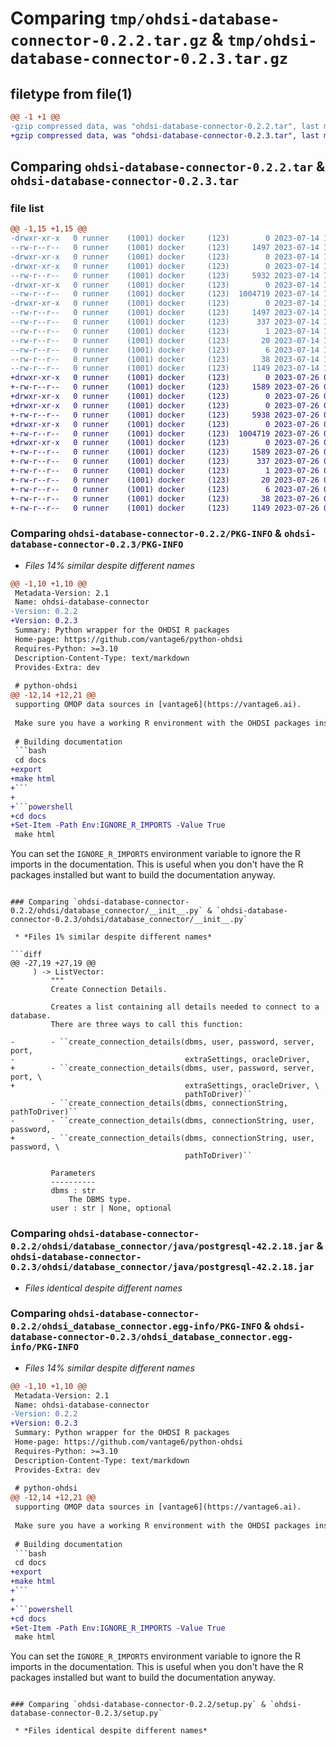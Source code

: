 # Comparing `tmp/ohdsi-database-connector-0.2.2.tar.gz` & `tmp/ohdsi-database-connector-0.2.3.tar.gz`

## filetype from file(1)

```diff
@@ -1 +1 @@
-gzip compressed data, was "ohdsi-database-connector-0.2.2.tar", last modified: Fri Jul 14 10:13:53 2023, max compression
+gzip compressed data, was "ohdsi-database-connector-0.2.3.tar", last modified: Wed Jul 26 08:39:37 2023, max compression
```

## Comparing `ohdsi-database-connector-0.2.2.tar` & `ohdsi-database-connector-0.2.3.tar`

### file list

```diff
@@ -1,15 +1,15 @@
-drwxr-xr-x   0 runner    (1001) docker     (123)        0 2023-07-14 10:13:53.834680 ohdsi-database-connector-0.2.2/
--rw-r--r--   0 runner    (1001) docker     (123)     1497 2023-07-14 10:13:53.834680 ohdsi-database-connector-0.2.2/PKG-INFO
-drwxr-xr-x   0 runner    (1001) docker     (123)        0 2023-07-14 10:13:53.834680 ohdsi-database-connector-0.2.2/ohdsi/
-drwxr-xr-x   0 runner    (1001) docker     (123)        0 2023-07-14 10:13:53.834680 ohdsi-database-connector-0.2.2/ohdsi/database_connector/
--rw-r--r--   0 runner    (1001) docker     (123)     5932 2023-07-14 10:13:44.000000 ohdsi-database-connector-0.2.2/ohdsi/database_connector/__init__.py
-drwxr-xr-x   0 runner    (1001) docker     (123)        0 2023-07-14 10:13:53.834680 ohdsi-database-connector-0.2.2/ohdsi/database_connector/java/
--rw-r--r--   0 runner    (1001) docker     (123)  1004719 2023-07-14 10:13:44.000000 ohdsi-database-connector-0.2.2/ohdsi/database_connector/java/postgresql-42.2.18.jar
-drwxr-xr-x   0 runner    (1001) docker     (123)        0 2023-07-14 10:13:53.834680 ohdsi-database-connector-0.2.2/ohdsi_database_connector.egg-info/
--rw-r--r--   0 runner    (1001) docker     (123)     1497 2023-07-14 10:13:53.000000 ohdsi-database-connector-0.2.2/ohdsi_database_connector.egg-info/PKG-INFO
--rw-r--r--   0 runner    (1001) docker     (123)      337 2023-07-14 10:13:53.000000 ohdsi-database-connector-0.2.2/ohdsi_database_connector.egg-info/SOURCES.txt
--rw-r--r--   0 runner    (1001) docker     (123)        1 2023-07-14 10:13:53.000000 ohdsi-database-connector-0.2.2/ohdsi_database_connector.egg-info/dependency_links.txt
--rw-r--r--   0 runner    (1001) docker     (123)       20 2023-07-14 10:13:53.000000 ohdsi-database-connector-0.2.2/ohdsi_database_connector.egg-info/requires.txt
--rw-r--r--   0 runner    (1001) docker     (123)        6 2023-07-14 10:13:53.000000 ohdsi-database-connector-0.2.2/ohdsi_database_connector.egg-info/top_level.txt
--rw-r--r--   0 runner    (1001) docker     (123)       38 2023-07-14 10:13:53.834680 ohdsi-database-connector-0.2.2/setup.cfg
--rw-r--r--   0 runner    (1001) docker     (123)     1149 2023-07-14 10:13:44.000000 ohdsi-database-connector-0.2.2/setup.py
+drwxr-xr-x   0 runner    (1001) docker     (123)        0 2023-07-26 08:39:37.161831 ohdsi-database-connector-0.2.3/
+-rw-r--r--   0 runner    (1001) docker     (123)     1589 2023-07-26 08:39:37.161831 ohdsi-database-connector-0.2.3/PKG-INFO
+drwxr-xr-x   0 runner    (1001) docker     (123)        0 2023-07-26 08:39:37.157831 ohdsi-database-connector-0.2.3/ohdsi/
+drwxr-xr-x   0 runner    (1001) docker     (123)        0 2023-07-26 08:39:37.157831 ohdsi-database-connector-0.2.3/ohdsi/database_connector/
+-rw-r--r--   0 runner    (1001) docker     (123)     5938 2023-07-26 08:39:24.000000 ohdsi-database-connector-0.2.3/ohdsi/database_connector/__init__.py
+drwxr-xr-x   0 runner    (1001) docker     (123)        0 2023-07-26 08:39:37.157831 ohdsi-database-connector-0.2.3/ohdsi/database_connector/java/
+-rw-r--r--   0 runner    (1001) docker     (123)  1004719 2023-07-26 08:39:24.000000 ohdsi-database-connector-0.2.3/ohdsi/database_connector/java/postgresql-42.2.18.jar
+drwxr-xr-x   0 runner    (1001) docker     (123)        0 2023-07-26 08:39:37.157831 ohdsi-database-connector-0.2.3/ohdsi_database_connector.egg-info/
+-rw-r--r--   0 runner    (1001) docker     (123)     1589 2023-07-26 08:39:37.000000 ohdsi-database-connector-0.2.3/ohdsi_database_connector.egg-info/PKG-INFO
+-rw-r--r--   0 runner    (1001) docker     (123)      337 2023-07-26 08:39:37.000000 ohdsi-database-connector-0.2.3/ohdsi_database_connector.egg-info/SOURCES.txt
+-rw-r--r--   0 runner    (1001) docker     (123)        1 2023-07-26 08:39:37.000000 ohdsi-database-connector-0.2.3/ohdsi_database_connector.egg-info/dependency_links.txt
+-rw-r--r--   0 runner    (1001) docker     (123)       20 2023-07-26 08:39:37.000000 ohdsi-database-connector-0.2.3/ohdsi_database_connector.egg-info/requires.txt
+-rw-r--r--   0 runner    (1001) docker     (123)        6 2023-07-26 08:39:37.000000 ohdsi-database-connector-0.2.3/ohdsi_database_connector.egg-info/top_level.txt
+-rw-r--r--   0 runner    (1001) docker     (123)       38 2023-07-26 08:39:37.161831 ohdsi-database-connector-0.2.3/setup.cfg
+-rw-r--r--   0 runner    (1001) docker     (123)     1149 2023-07-26 08:39:24.000000 ohdsi-database-connector-0.2.3/setup.py
```

### Comparing `ohdsi-database-connector-0.2.2/PKG-INFO` & `ohdsi-database-connector-0.2.3/PKG-INFO`

 * *Files 14% similar despite different names*

```diff
@@ -1,10 +1,10 @@
 Metadata-Version: 2.1
 Name: ohdsi-database-connector
-Version: 0.2.2
+Version: 0.2.3
 Summary: Python wrapper for the OHDSI R packages
 Home-page: https://github.com/vantage6/python-ohdsi
 Requires-Python: >=3.10
 Description-Content-Type: text/markdown
 Provides-Extra: dev
 
 # python-ohdsi
@@ -12,14 +12,21 @@
 supporting OMOP data sources in [vantage6](https://vantage6.ai).
 
 Make sure you have a working R environment with the OHDSI packages installed.
 
 # Building documentation
 ```bash
 cd docs
+export
+make html
+```
+
+```powershell
+cd docs
+Set-Item -Path Env:IGNORE_R_IMPORTS -Value True
 make html
 ```
 
 You can set the `IGNORE_R_IMPORTS` environment variable to ignore the R imports
 in the documentation. This is useful when you don't have the R packages
 installed but want to build the documentation anyway.
```

### Comparing `ohdsi-database-connector-0.2.2/ohdsi/database_connector/__init__.py` & `ohdsi-database-connector-0.2.3/ohdsi/database_connector/__init__.py`

 * *Files 1% similar despite different names*

```diff
@@ -27,19 +27,19 @@
     ) -> ListVector:
         """
         Create Connection Details.
 
         Creates a list containing all details needed to connect to a database.
         There are three ways to call this function:
 
-        - ``create_connection_details(dbms, user, password, server, port,
-                                      extraSettings, oracleDriver,
+        - ``create_connection_details(dbms, user, password, server, port, \
+                                      extraSettings, oracleDriver, \
                                       pathToDriver)``
         - ``create_connection_details(dbms, connectionString, pathToDriver)``
-        - ``create_connection_details(dbms, connectionString, user, password,
+        - ``create_connection_details(dbms, connectionString, user, password, \
                                       pathToDriver)``
 
         Parameters
         ----------
         dbms : str
             The DBMS type.
         user : str | None, optional
```

### Comparing `ohdsi-database-connector-0.2.2/ohdsi/database_connector/java/postgresql-42.2.18.jar` & `ohdsi-database-connector-0.2.3/ohdsi/database_connector/java/postgresql-42.2.18.jar`

 * *Files identical despite different names*

### Comparing `ohdsi-database-connector-0.2.2/ohdsi_database_connector.egg-info/PKG-INFO` & `ohdsi-database-connector-0.2.3/ohdsi_database_connector.egg-info/PKG-INFO`

 * *Files 14% similar despite different names*

```diff
@@ -1,10 +1,10 @@
 Metadata-Version: 2.1
 Name: ohdsi-database-connector
-Version: 0.2.2
+Version: 0.2.3
 Summary: Python wrapper for the OHDSI R packages
 Home-page: https://github.com/vantage6/python-ohdsi
 Requires-Python: >=3.10
 Description-Content-Type: text/markdown
 Provides-Extra: dev
 
 # python-ohdsi
@@ -12,14 +12,21 @@
 supporting OMOP data sources in [vantage6](https://vantage6.ai).
 
 Make sure you have a working R environment with the OHDSI packages installed.
 
 # Building documentation
 ```bash
 cd docs
+export
+make html
+```
+
+```powershell
+cd docs
+Set-Item -Path Env:IGNORE_R_IMPORTS -Value True
 make html
 ```
 
 You can set the `IGNORE_R_IMPORTS` environment variable to ignore the R imports
 in the documentation. This is useful when you don't have the R packages
 installed but want to build the documentation anyway.
```

### Comparing `ohdsi-database-connector-0.2.2/setup.py` & `ohdsi-database-connector-0.2.3/setup.py`

 * *Files identical despite different names*

